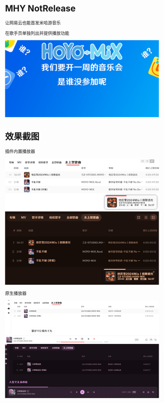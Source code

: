 # MHY NotRelease
让网易云也能首发米哈游音乐

在歌手页单独列出并提供播放功能

![img](dist/preview.png)
# 效果截图
插件内置播放器

![img](previewimg/image1.png)
![img](previewimg/image.png)

原生播放器

![img](previewimg/image3.png)
![img](previewimg/image2.png)